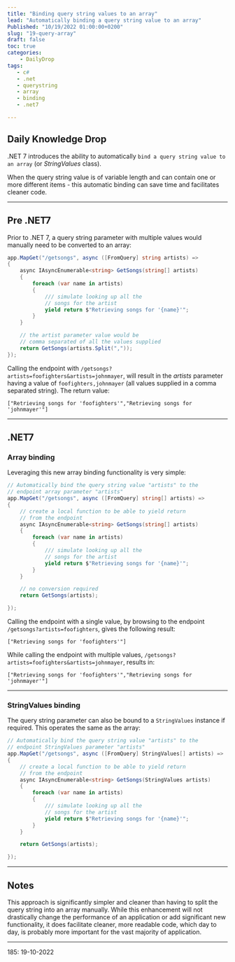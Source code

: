 ```yaml
---
title: "Binding query string values to an array"
lead: "Automatically binding a query string value to an array"
Published: "10/19/2022 01:00:00+0200"
slug: "19-query-array"
draft: false
toc: true
categories:
    - DailyDrop
tags:
   - c#
   - .net
   - querystring
   - array
   - binding
   - .net7

---
```


## Daily Knowledge Drop

.NET 7 introduces the ability to automatically `bind a query string value to an array` (or _StringValues_ class). 

When the query string value is of variable length and can contain one or more different items - this automatic binding can save time and facilitates cleaner code.

---

## Pre .NET7

Prior to .NET 7, a query string parameter with multiple values would manually need to be converted to an array:

``` csharp
app.MapGet("/getsongs", async ([FromQuery] string artists) =>
{
    async IAsyncEnumerable<string> GetSongs(string[] artists)
    {
        foreach (var name in artists)
        {
            /// simulate looking up all the 
            // songs for the artist
            yield return $"Retrieving songs for '{name}'";
        }
    }

    // the artist parameter value would be
    // comma separated of all the values supplied
    return GetSongs(artists.Split(","));
});

```

Calling the endpoint with `/getsongs?artists=foofighters&artists=johnmayer`, will result in the _artists_ parameter having a value of `foofighters,johnmayer` (all values supplied in a comma separated string). The return value:

``` terminal
["Retrieving songs for 'foofighters'","Retrieving songs for 'johnmayer'"]
```

---

## .NET7
### Array binding

Leveraging this new array binding functionality is very simple:

``` csharp
// Automatically bind the query string value "artists" to the 
// endpoint array parameter "artists"
app.MapGet("/getsongs", async ([FromQuery] string[] artists) =>
{
    // create a local function to be able to yield return
    // from the endpoint
    async IAsyncEnumerable<string> GetSongs(string[] artists)
    {
        foreach (var name in artists)
        {
            /// simulate looking up all the 
            // songs for the artist
            yield return $"Retrieving songs for '{name}'";
        }
    }

    // no conversion required
    return GetSongs(artists);

});
```

Calling the endpoint with a single value, by browsing to the endpoint `/getsongs?artists=foofighters`, gives the following result:

```terminal
["Retrieving songs for 'foofighters'"]
```

While calling the endpoint with multiple values, `/getsongs?artists=foofighters&artists=johnmayer`, results in:

``` terminal
["Retrieving songs for 'foofighters'","Retrieving songs for 'johnmayer'"]
```

---

### StringValues binding

The query string parameter can also be bound to a `StringValues` instance if required. This operates the same as the array:

``` csharp
// Automatically bind the query string value "artists" to the 
// endpoint StringValues parameter "artists"
app.MapGet("/getsongs", async ([FromQuery] StringValues[] artists) =>
{
    // create a local function to be able to yield return
    // from the endpoint
    async IAsyncEnumerable<string> GetSongs(StringValues artists)
    {
        foreach (var name in artists)
        {
            /// simulate looking up all the 
            // songs for the artist
            yield return $"Retrieving songs for '{name}'";
        }
    }

    return GetSongs(artists);

});
```

---

## Notes

This approach is significantly simpler and cleaner than having to split the query string into an array manually. While this enhancement will not drastically change the performance of an application or add significant new functionality, it does facilitate cleaner, more readable code, which day to day, is probably more important for the vast majority of application.

---

<?# DailyDrop ?>185: 19-10-2022<?#/ DailyDrop ?>
